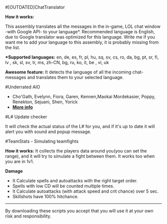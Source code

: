 #[OUTDATED]ChatTranslator

**How it works:**

This assembly translates all the messages in the in-game, LOL chat window -with Google API- to your language*.
Recommended language is English, due to Google translator was optimized for this language.
Write me if you want me to add your language to this assembly, it is probably missing from the list.

**\*Supported languages:**
en, de, es, fr, pl, hu, sq, sv, cs, ro, da, bg, pt, sr, fi,  lv , sk, sl, sv, tr, ms, zh-CN, bg, 
ru, ko, it,  be , vi, uk 

**Awesome feature:**
It detects the language of all the incoming chat-messages and translates them to your selected language.

#Underrated AIO
* Cho'Gath, Evelynn, Fiora, Garen, Kennen,Maokai Mordekasier, Poppy, Renekton, Sejuani, Shen, Yorick
* **[More info](http://www.joduska.me/forum/topic/8093-51underrated-champions-aio/)**

#L# Update checker

It will check the actual status of the L# for you, and if it's up to date it will alert you 
with sound and popup message.

#TeamStats - Simulating teamfights

**How it works:**
It collects the players data around you(you can set the range), and it will try to simulate a fight between them.
It works too when you are in 1v1.
 
**Damage**

- It Calculate spells and autoattacks with the right target order.
- Spells with low CD will be counted multiple times.
- It Calculate autoattacks (with attack speed and crit chance) over 5 sec.
- Skillshots have 100% hitchance.


<hr>

By downloading these scripts you accept that you will use it at your own risk and responsibility.
